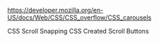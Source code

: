 https://developer.mozilla.org/en-US/docs/Web/CSS/CSS_overflow/CSS_carousels

CSS Scroll Snapping
CSS Created Scroll Buttons
